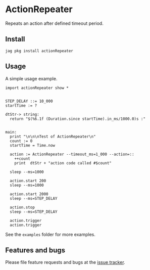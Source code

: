 # ActionRepeater
Repeats an action after defined timeout period.

## Install
```
jag pkg install actionRepeater
```

## Usage
A simple usage example.
``` toit
import actionRepeater show *


STEP_DELAY ::= 10_000
startTime := ?

dtStr-> string:
  return "$(%6.1f (Duration.since startTime).in_ms/1000.0)s :"


main:
  print "\n\n\nTest of ActionRepeater\n"
  count := 0
  startTime = Time.now

  action := ActionRepeater --timeout_ms=1_000 --action=::
    ++count
    print  dtStr + "action code called #$count"

  sleep --ms=1000

  action.start 200
  sleep --ms=1000
  
  action.start 2000
  sleep --ms=STEP_DELAY

  action.stop
  sleep --ms=STEP_DELAY

  action.trigger
  action.trigger

```
See the `examples` folder for more examples.

## Features and bugs

Please file feature requests and bugs at the [issue tracker][tracker].

[tracker]: https://github.com/kaxori/actionrepeater/issues